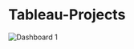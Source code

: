 # Tableau-Projects

![Dashboard 1](https://user-images.githubusercontent.com/100843008/192259402-a36c316a-dd07-4ca9-b9b6-0d56a72e5c6f.png)
